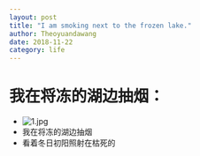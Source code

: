 ```yaml
---
layout: post
title: "I am smoking next to the frozen lake."
author: Theoyuandawang
date: 2018-11-22
category: life
---
```


# 我在将冻的湖边抽烟：

* ![1.jpg](1.jpg)
* 我在将冻的湖边抽烟
* 看着冬日初阳照射在枯死的

